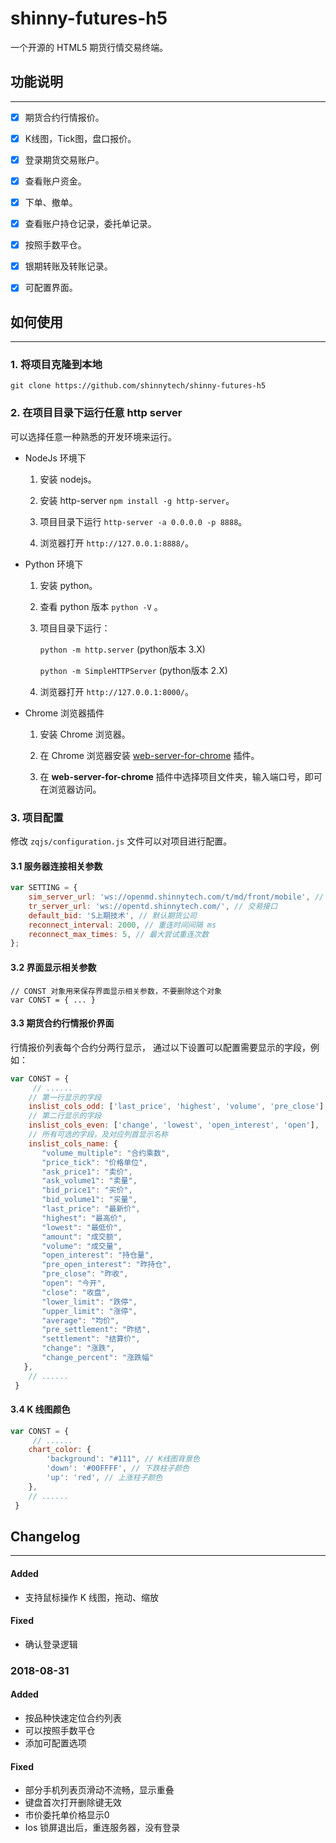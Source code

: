 # shinny-futures-h5

一个开源的 HTML5 期货行情交易终端。

## 功能说明
-----------------------

* [x] 期货合约行情报价。
* [x] K线图，Tick图，盘口报价。
* [x] 登录期货交易账户。
* [x] 查看账户资金。
* [x] 下单、撤单。
* [x] 查看账户持仓记录，委托单记录。
* [x] 按照手数平仓。
* [x] 银期转账及转账记录。
* [x] 可配置界面。


## 如何使用
-----------------------

### 1. 将项目克隆到本地

    git clone https://github.com/shinnytech/shinny-futures-h5

### 2. 在项目目录下运行任意 http server

可以选择任意一种熟悉的开发环境来运行。

* NodeJs 环境下
    1. 安装 nodejs。
    
    2. 安装 http-server `npm install -g http-server`。
    
    3. 项目目录下运行 `http-server -a 0.0.0.0 -p 8888`。
    
    4. 浏览器打开 `http://127.0.0.1:8888/`。

* Python 环境下
    1. 安装 python。
    
    2. 查看 python 版本 `python -V` 。
    
    3. 项目目录下运行：
        
        `python -m http.server` (python版本 3.X)
        
        `python -m SimpleHTTPServer` (python版本 2.X)
  
    4. 浏览器打开 `http://127.0.0.1:8000/`。
    
* Chrome 浏览器插件
    1. 安装 Chrome 浏览器。
    
    2. 在 Chrome 浏览器安装 [web-server-for-chrome](https://chrome.google.com/webstore/detail/web-server-for-chrome/ofhbbkphhbklhfoeikjpcbhemlocgigb) 插件。
    
    3. 在 **web-server-for-chrome** 插件中选择项目文件夹，输入端口号，即可在浏览器访问。

### 3. 项目配置

修改 `zqjs/configuration.js` 文件可以对项目进行配置。


#### 3.1 服务器连接相关参数
```js
var SETTING = {
    sim_server_url: 'ws://openmd.shinnytech.com/t/md/front/mobile', // 行情接口
    tr_server_url: 'ws://opentd.shinnytech.com/', // 交易接口
    default_bid: 'S上期技术', // 默认期货公司
    reconnect_interval: 2000, // 重连时间间隔 ms
    reconnect_max_times: 5, // 最大尝试重连次数
};
```

#### 3.2 界面显示相关参数
```
// CONST 对象用来保存界面显示相关参数，不要删除这个对象
var CONST = { ... }
```

#### 3.3 期货合约行情报价界面

行情报价列表每个合约分两行显示， 通过以下设置可以配置需要显示的字段，例如：

```js
var CONST = {
     // ......
    // 第一行显示的字段
    inslist_cols_odd: ['last_price', 'highest', 'volume', 'pre_close'],
    // 第二行显示的字段
    inslist_cols_even: ['change', 'lowest', 'open_interest', 'open'],
    // 所有可选的字段，及对应列首显示名称
    inslist_cols_name: {
       "volume_multiple": "合约乘数",
       "price_tick": "价格单位",
       "ask_price1": "卖价",
       "ask_volume1": "卖量",
       "bid_price1": "买价",
       "bid_volume1": "买量",
       "last_price": "最新价",
       "highest": "最高价",
       "lowest": "最低价",
       "amount": "成交额",
       "volume": "成交量",
       "open_interest": "持仓量",
       "pre_open_interest": "昨持仓",
       "pre_close": "昨收",
       "open": "今开",
       "close": "收盘",
       "lower_limit": "跌停",
       "upper_limit": "涨停",
       "average": "均价",
       "pre_settlement": "昨结",
       "settlement": "结算价",
       "change": "涨跌",
       "change_percent": "涨跌幅"
   },
    // ......
 }
```

#### 3.4 K 线图颜色
```js
var CONST = {
     // ......
    chart_color: {
        'background': "#111", // K线图背景色
        'down': '#00FFFF', // 下跌柱子颜色
        'up': 'red', // 上涨柱子颜色
    },
    // ......
 }
```


## Changelog
-----------------------


#### Added
* 支持鼠标操作 K 线图，拖动、缩放

#### Fixed
* 确认登录逻辑

### 2018-08-31

#### Added
* 按品种快速定位合约列表
* 可以按照手数平仓
* 添加可配置选项

#### Fixed
* 部分手机列表页滑动不流畅，显示重叠
* 键盘首次打开删除键无效
* 市价委托单价格显示0
* Ios 锁屏退出后，重连服务器，没有登录
